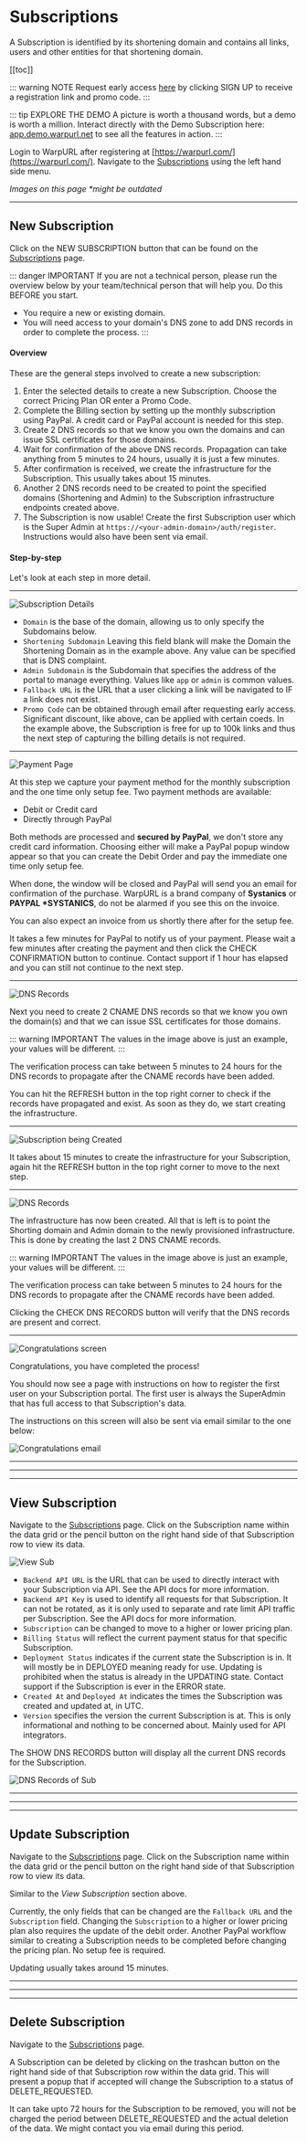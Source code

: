 # Subscriptions

A Subscription is identified by its shortening domain and contains all links, users and other entities for that shortening
domain.

[[toc]]

::: warning NOTE
Request early access [here](https://warpurl.com/) by clicking SIGN UP to receive a registration link and promo code.
:::

::: tip EXPLORE THE DEMO
A picture is worth a thousand words, but a demo is worth a million. Interact directly with the Demo Subscription here:
[app.demo.warpurl.net](https://app.demo.warpurl.net) to see all the features in action.
:::


Login to WarpURL after registering at [https://warpurl.com/](https://warpurl.com/). Navigate to the
[Subscriptions](https://warpurl.com/app/subscriptions) using the left hand side menu.

_Images on this page *might be outdated_

---

## New Subscription

Click on the NEW SUBSCRIPTION button that can be found on the [Subscriptions](https://warpurl.com/app/subscriptions) page.

::: danger IMPORTANT
If you are not a technical person, please run the overview below by your team/technical person that will help you.
Do this BEFORE you start.

- You require a new or existing domain.
- You will need access to your domain's DNS zone to add DNS records in order to complete the process.
:::

#### Overview

These are the general steps involved to create a new subscription:

1. Enter the selected details to create a new Subscription. Choose the correct Pricing Plan OR enter a Promo Code.
1. Complete the Billing section by setting up the monthly subscription using PayPal. A credit card or PayPal account is needed for this step.
1. Create 2 DNS records so that we know you own the domains and can issue SSL certificates for those domains.
1. Wait for confirmation of the above DNS records. Propagation can take anything from 5 minutes to 24 hours, usually it is just a few minutes.
1. After confirmation is received, we create the infrastructure for the Subscription. This usually takes about 15 minutes.
1. Another 2 DNS records need to be created to point the specified domains (Shortening and Admin) to the Subscription infrastructure endpoints created above.
1. The Subscription is now usable! Create the first Subscription user which is the Super Admin at `https://<your-admin-domain>/auth/register`. 
    Instructions would also have been sent via email. 
   

#### Step-by-step

Let's look at each step in more detail.

---
![Subscription Details](./images/new/1_details.png)

- `Domain` is the base of the domain, allowing us to only specify the Subdomains below. 
- `Shortening Subdomain` Leaving this field blank will make the Domain the Shortening Domain as in the example above. 
  Any value can be specified that is DNS complaint.
- `Admin Subdomain` is the Subdomain that specifies the address of the portal to manage everything.
    Values like `app` or `admin` is common values.
- `Fallback URL` is the URL that a user clicking a link will be navigated to IF a link does not exist. 
- `Promo Code` can be obtained through email after requesting early access. Significant discount, like above, can be applied with certain coeds.
    In the example above, the Subscription is free for up to 100k links and thus the next step of capturing the billing details 
    is not required. 

---
![Payment Page](./images/new/2_payment.png)

At this step we capture your payment method for the monthly subscription and the one time only setup fee. Two payment methods are
available:

- Debit or Credit card
- Directly through PayPal

Both methods are processed and **secured by PayPal**, we don't store any credit card information. Choosing either will make a PayPal popup window appear
so that you can create the Debit Order and pay the immediate one time only setup fee. 

When done, the window will be closed and PayPal will send you an email for confirmation of the purchase. WarpURL is a 
brand company of **Systanics** or __PAYPAL *SYSTANICS__, do not be alarmed if you see this on the invoice.

You can also expect an invoice from us shortly there after for the setup fee.

It takes a few minutes for PayPal to notify us of your payment. Please wait a few minutes after creating the payment and 
then click the CHECK CONFIRMATION button to continue. Contact support if 1 hour has elapsed and you can still not 
continue to the next step.

---
![DNS Records](./images/new/3_waiting_cert_validation.png)

Next you need to create 2 CNAME DNS records so that we know you own the domain(s) and that we can issue SSL certificates for those domains.

::: warning IMPORTANT
The values in the image above is just an example, your values will be different. 
:::

The verification process can take between 5 minutes to 24 hours for the DNS records to propagate after the CNAME records have been added.

You can hit the REFRESH button in the top right corner to check if the records have propagated and exist. As soon as they do, we start creating
the infrastructure.

---
![Subscription being Created](./images/new/3_1_creating_sub.png)

It takes about 15 minutes to create the infrastructure for your Subscription, again hit the REFRESH button in the top right corner 
to move to the next step. 

---
![DNS Records](./images/new/4_cloudfront_dns.png)

The infrastructure has now been created. All that is left is to point the Shorting domain and Admin domain to the newly 
provisioned infrastructure. This is done by creating the last 2 DNS CNAME records. 

::: warning IMPORTANT
The values in the image above is just an example, your values will be different.
:::

The verification process can take between 5 minutes to 24 hours for the DNS records to propagate after the CNAME records have been added.

Clicking the CHECK DNS RECORDS button will verify that the DNS records are present and correct. 

---
![Congratulations screen](./images/new/5_congrats.png)

Congratulations, you have completed the process! 

You should now see a page with instructions on how to register the first user on your Subscription portal. The first user
is always the SuperAdmin that has full access to that Subscription's data.

The instructions on this screen will also be sent via email similar to the one below:

![Congratulations email](./images/new/6_email.png)

---
---
---

## View Subscription

Navigate to the [Subscriptions](https://warpurl.com/app/subscriptions) page. 
Click on the Subscription name within the data grid or the pencil button on the right hand side of that Subscription row
to view its data.

![View Sub](./images/view/1_view.png)

- `Backend API URL` is the URL that can be used to directly interact with your Subscription via API. See the API docs for more information.
- `Backend API Key` is used to identify all requests for that Subscription. It can not be rotated, as it is only used to separate and rate limit API traffic per Subscription.
  See the API docs for more information.
- `Subscription` can be changed to move to a higher or lower pricing plan.
- `Billing Status` will reflect the current payment status for that specific Subscription.
- `Deployment Status` indicates if the current state the Subscription is in. It will mostly be in DEPLOYED meaning ready for use.
    Updating is prohibited when the status is already in the UPDATING state. Contact support if the Subscription is ever in the 
    ERROR state. 
- `Created At` and `Deployed At` indicates the times the Subscription was created and updated at, in UTC. 
- `Version` specifies the version the current Subscription is at. This is only informational and nothing to be concerned about. 
    Mainly used for API integrators.

The SHOW DNS RECORDS button will display all the current DNS records for the Subscription. 

![DNS Records of Sub](./images/view/2_dns_records.png)

---
---
---

## Update Subscription

Navigate to the [Subscriptions](https://warpurl.com/app/subscriptions) page.
Click on the Subscription name within the data grid or the pencil button on the right hand side of that Subscription row
to view its data.

Similar to the *View Subscription* section above.

Currently, the only fields that can be changed are the `Fallback URL` and the `Subscription` field. Changing the `Subscription`
to a higher or lower pricing plan also requires the update of the debit order. Another PayPal workflow similar to creating 
a Subscription needs to be completed before changing the pricing plan. No setup fee is required. 

Updating usually takes around 15 minutes. 

---
---
---

## Delete Subscription

Navigate to the [Subscriptions](https://warpurl.com/app/subscriptions) page.

A Subscription can be deleted by clicking on the trashcan button on the right hand side of that Subscription row within the data grid.
This will present a popup that if accepted will change the Subscription to a status of DELETE_REQUESTED. 

It can take upto 72 hours for the Subscription to be removed, you will not be charged the period between DELETE_REQUESTED 
and the actual deletion of the data. We might contact you via email during this period. 

